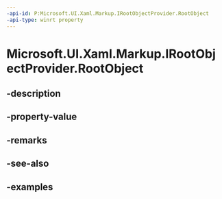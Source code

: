 ```yaml
---
-api-id: P:Microsoft.UI.Xaml.Markup.IRootObjectProvider.RootObject
-api-type: winrt property
---
```


# Microsoft.UI.Xaml.Markup.IRootObjectProvider.RootObject

<!--
public object RootObject { get; }
-->


## -description

## -property-value

## -remarks

## -see-also

## -examples


